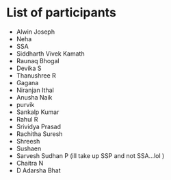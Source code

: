# List of participants
* Alwin Joseph
* Neha
* SSA
* Siddharth Vivek Kamath
* Raunaq Bhogal
* Devika S
* Thanushree R
* Gagana
* Niranjan Ithal
* Anusha Naik
* purvik
* Sankalp Kumar
* Rahul R
* Srividya Prasad
* Rachitha Suresh
* Shreesh 
* Sushaen
* Sarvesh Sudhan P (ill take up SSP and not SSA...lol )
* Chaitra N 
* D Adarsha Bhat